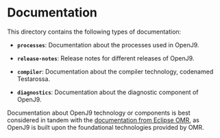 <!--
Copyright (c) 2017, 2018 IBM Corp. and others

This program and the accompanying materials are made available under
the terms of the Eclipse Public License 2.0 which accompanies this
distribution and is available at https://www.eclipse.org/legal/epl-2.0/
or the Apache License, Version 2.0 which accompanies this distribution and
is available at https://www.apache.org/licenses/LICENSE-2.0.

This Source Code may also be made available under the following
Secondary Licenses when the conditions for such availability set
forth in the Eclipse Public License, v. 2.0 are satisfied: GNU
General Public License, version 2 with the GNU Classpath
Exception [1] and GNU General Public License, version 2 with the
OpenJDK Assembly Exception [2].

[1] https://www.gnu.org/software/classpath/license.html
[2] http://openjdk.java.net/legal/assembly-exception.html

SPDX-License-Identifier: EPL-2.0 OR Apache-2.0 OR GPL-2.0 WITH Classpath-exception-2.0 OR LicenseRef-GPL-2.0 WITH Assembly-exception
-->


Documentation
=============

This directory contains the following types of documentation:

* **`processes`**: Documentation about the processes used in OpenJ9.

* **`release-notes`**: Release notes for different releases of OpenJ9.

* **`compiler`**: Documentation about the compiler technology, codenamed
  Testarossa.

* **`diagnostics`**: Documentation about the diagnostic component of OpenJ9.

Documentation about OpenJ9 technology or components is best considered in tandem with the
[documentation from Eclipse OMR](https://github.com/eclipse/omr/tree/master/doc),
as OpenJ9 is built upon the foundational technologies provided by OMR.
